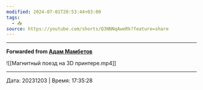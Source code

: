 ```yaml
---
modified: 2024-07-01T20:53:44+03:00
tags:
  - 📥
source: https://youtube.com/shorts/Q3NNNqAweRk?feature=share
---
```


***

**Forwarded from [Адам Мамбетов](https://t.me/Adammambetov)**

![[Магнитный поезд на 3D принтере.mp4]]

---

Дата: 20231203 | Время: 17:35:28
